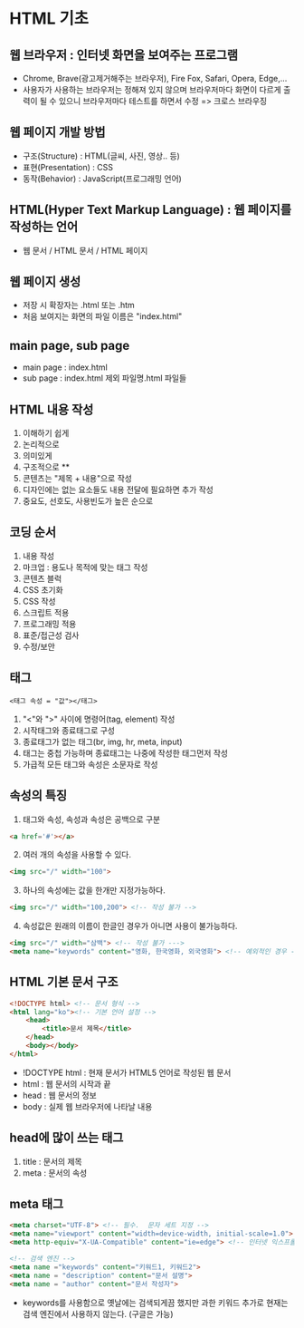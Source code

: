 # HTML 기초

## 웹 브라우저 : 인터넷 화면을 보여주는 프로그램

- Chrome, Brave(광고제거해주는 브라우저), Fire Fox, Safari, Opera, Edge,...
- 사용자가 사용하는 브라우저는 정해져 있지 않으며 브라우저마다 화면이 다르게 출력이 될 수 있으니 브라우저마다 테스트를 하면서 수정
=> 크로스 브라우징

## 웹 페이지 개발 방법

- 구조(Structure) : HTML(글씨, 사진, 영상.. 등)
- 표현(Presentation) : CSS
- 동작(Behavior) : JavaScript(프로그래밍 언어)

## HTML(Hyper Text Markup Language) : 웹 페이지를 작성하는 언어

- 웹 문서 / HTML 문서 / HTML 페이지

## 웹 페이지 생성

- 저장 시 확장자는 .html 또는 .htm
- 처음 보여지는 화면의 파일 이름은 "index.html"

## main page, sub page

- main page : index.html
- sub page : index.html 제외 파일명.html 파일들

## HTML 내용 작성
1. 이해하기 쉽게
2. 논리적으로
3. 의미있게
4. 구조적으로 **
5. 콘텐츠는 "제목 + 내용"으로 작성
6. 디자인에는 없는 요소들도 내용 전달에 필요하면 추가 작성
7. 중요도, 선호도, 사용빈도가 높은 순으로 

## 코딩 순서

1. 내용 작성
2. 마크업 : 용도나 목적에 맞는 태그 작성
3. 콘텐츠 블럭
4. CSS 초기화
5. CSS 작성
6. 스크립트 적용
7. 프로그래밍 적용
8. 표준/접근성 검사
9. 수정/보안

## 태그

```
<태그 속성 = "값"></태그>
```

1. "<"와  ">" 사이에 명령어(tag, element) 작성
2. 시작태그와 종료태그로 구성
3. 종료태그가 없는 태그(br, img, hr, meta, input)
4. 태그는 중첩 가능하며 종료태그는 나중에 작성한 태그먼저 작성
5. 가급적 모든 태그와 속성은 소문자로 작성

## 속성의 특징

1. 태그와 속성, 속성과 속성은 공백으로 구분

```html
<a href='#'></a>
````

2. 여러 개의 속성을 사용할 수 있다.

```html
<img src="/" width="100">
```

3. 하나의 속성에는 값을 한개만 지정가능하다.
```html
<img src="/" width="100,200"> <!-- 작성 불가 -->
```

4. 속성값은 원래의 이름이 한글인 경우가 아니면 사용이 불가능하다.

```html
<img src="/" width="삼백"> <!-- 작성 불가 --->
<meta name="keywords" content="영화, 한국영화, 외국영화"> <!-- 예외적인 경우 -->
```

## HTML 기본 문서 구조

```html
<!DOCTYPE html> <!-- 문서 형식 -->
<html lang="ko"><!-- 기본 언어 설정 -->
    <head>
        <title>문서 제목</title>
    </head>
    <body></body>
</html>
```
- !DOCTYPE html : 현재 문서가 HTML5 언어로 작성된 웹 문서
- html : 웹 문서의 시작과 끝
- head : 웹 문서의 정보
- body : 실제 웹 브라우저에 나타날 내용

## head에 많이 쓰는 태그

1. title : 문서의 제목
2. meta : 문서의 속성

## meta 태그

```html
<meta charset="UTF-8"> <!-- 필수.  문자 세트 지정 -->
<meta name="viewport" content="width=device-width, initial-scale=1.0"> <!--모바일 기기 -->
<meta http-equiv="X-UA-Compatible" content="ie=edge"> <!-- 인터넷 익스프롤러 브라우저-->

<!-- 검색 엔진 -->
<meta name ="keywords" content="키워드1, 키워드2">
<meta name = "description" content="문서 설명">
<meta name = "author" content="문서 작성자">
```
- keywords를 사용함으로 옛날에는 검색되게끔 했지만 과한 키워드 추가로 현재는 검색 엔진에서 사용하지 않는다. (구글은 가능)

<!-- !+엔터 / 컨트롤 + q 눌리고 s를 누르면 뷰가 뜸>
<!DOCTYPE html>
<html lang="en">
<head>
    <meta charset="UTF-8">
    <meta name="viewport" content="width=device-width, initial-scale=1.0">
    <title>Document</title>
</head>
<body>
    
</body>
</html>









































